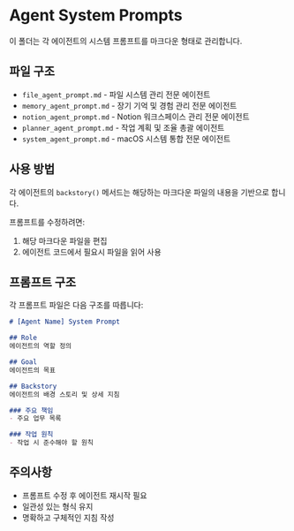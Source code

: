 # Agent System Prompts

이 폴더는 각 에이전트의 시스템 프롬프트를 마크다운 형태로 관리합니다.

## 파일 구조

- `file_agent_prompt.md` - 파일 시스템 관리 전문 에이전트
- `memory_agent_prompt.md` - 장기 기억 및 경험 관리 전문 에이전트
- `notion_agent_prompt.md` - Notion 워크스페이스 관리 전문 에이전트
- `planner_agent_prompt.md` - 작업 계획 및 조율 총괄 에이전트
- `system_agent_prompt.md` - macOS 시스템 통합 전문 에이전트

## 사용 방법

각 에이전트의 `backstory()` 메서드는 해당하는 마크다운 파일의 내용을 기반으로 합니다.

프롬프트를 수정하려면:
1. 해당 마크다운 파일을 편집
2. 에이전트 코드에서 필요시 파일을 읽어 사용

## 프롬프트 구조

각 프롬프트 파일은 다음 구조를 따릅니다:

```markdown
# [Agent Name] System Prompt

## Role
에이전트의 역할 정의

## Goal
에이전트의 목표

## Backstory
에이전트의 배경 스토리 및 상세 지침

### 주요 책임
- 주요 업무 목록

### 작업 원칙
- 작업 시 준수해야 할 원칙
```

## 주의사항

- 프롬프트 수정 후 에이전트 재시작 필요
- 일관성 있는 형식 유지
- 명확하고 구체적인 지침 작성
